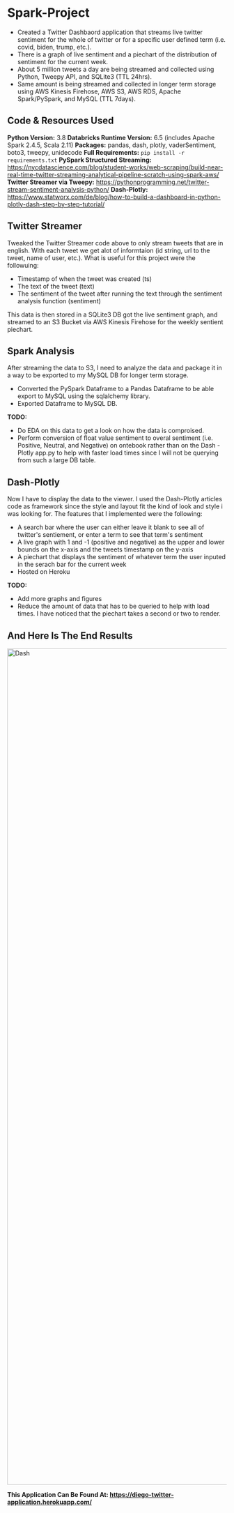 # Spark-Project
* Created a Twitter Dashbaord application that streams live twitter sentiment for the whole of twitter or for a specific user defined term (i.e. covid, biden, trump, etc.).
* There is a graph of live sentiment and a piechart of the distribution of sentiment for the current week.
* About 5 million tweets a day are being streamed and collected using Python, Tweepy API, and SQLite3 (TTL 24hrs).
* Same amount is being streamed and collected in longer term storage using AWS Kinesis Firehose, AWS S3, AWS RDS, Apache Spark/PySpark, and MySQL (TTL 7days).

## Code & Resources Used
**Python Version:** 3.8
**Databricks Runtime Version:** 6.5 (includes Apache Spark 2.4.5, Scala 2.11)
**Packages:** pandas, dash, plotly, vaderSentiment, boto3, tweepy, unidecode
**Full Requirements:** `pip install -r requirements.txt`
**PySpark Structured Streaming:** https://nycdatascience.com/blog/student-works/web-scraping/build-near-real-time-twitter-streaming-analytical-pipeline-scratch-using-spark-aws/
**Twitter Streamer via Tweepy:** https://pythonprogramming.net/twitter-stream-sentiment-analysis-python/
**Dash-Plotly:** https://www.statworx.com/de/blog/how-to-build-a-dashboard-in-python-plotly-dash-step-by-step-tutorial/

## Twitter Streamer
Tweaked the Twitter Streamer code above to only stream tweets that are in english. With each tweet we get alot of informtaion (id string, url to the tweet, name of user, etc.). What is useful for this project were the followuing:
* Timestamp of when the tweet was created (ts)
* The text of the tweet (text)
* The sentiment of the tweet after running the text through the sentiment analysis function (sentiment)

This data is then stored in a SQLite3 DB got the live sentiment graph, and streamed to an S3 Bucket via AWS Kinesis Firehose for the weekly sentient piechart.

## Spark Analysis
After streaming the data to S3, I need to analyze the data and package it in a way to be exported to my MySQL DB for longer term storage.
* Converted the PySpark Dataframe to a Pandas Dataframe to be able export to MySQL using the sqlalchemy library.
* Exported Dataframe to MySQL DB.

**TODO:**
* Do EDA on this data to get a look on how the data is comproised.
* Perform conversion of float value sentiment to overal sentiment (i.e. Positive, Neutral, and Negative) on ontebook rather than on the Dash - Plotly app.py to help with faster load times since I will not be querying from such a large DB table.

## Dash-Plotly
Now I have to display the data to the viewer. I used the Dash-Plotly articles code as framework since the style and layout fit the kind of look and style i was looking for.
The features that I implemented were the following:
* A search bar where the user can either leave it blank to see all of twitter's sentiement, or enter a term to see that term's sentiment
* A live graph with 1 and -1 (positive and negative) as the upper and lower bounds on the x-axis and the tweets timestamp on the y-axis
* A piechart that displays the sentiment of whatever term the user inputed in the serach bar for the current week
* Hosted on Heroku

**TODO:**
* Add more graphs and figures
* Reduce the amount of data that has to be queried to help with load times. I have noticed that the piechart takes a second or two to render.

## And Here Is The End Results
<img width="1919" alt="Dash" src="https://user-images.githubusercontent.com/25403763/87168178-161e6980-c29c-11ea-83f1-d3c1f45d0fd0.PNG">

**This Application Can Be Found At: https://diego-twitter-application.herokuapp.com/**



